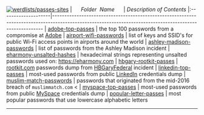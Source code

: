 [![werdlists/passes-sites](https://img.shields.io/badge/werdlists-passes_sites-purple.svg?logo=github&style=popout&longCache=true)](# "werdlists/passes-sites")
|&nbsp;&nbsp;&nbsp;&nbsp;&nbsp;&nbsp;_Folder&nbsp;&nbsp;Name_&nbsp;&nbsp;&nbsp;&nbsp;&nbsp;&nbsp;| _Description of Contents_
|:--------------------|--------------------------------------------------------------------------------------------------------------------------------------------------------
| [adobe-top-passes](adobe-top-passes.txt) | the top 100 passwords from a compromise at [Adobe](https://adobe.com/) 
| [airport-wifi-passwords](airport-wifi-passwords.txt) | list of keys and SSID's for public Wi-Fi access points in airports around the world
| [ashley-madison-passwords](ashley-madison-passwords.txt) | list of passwords from the Ashley Madison incident
| [eharmony-unsalted-hashes](eharmony-unsalted-hashes.txt) | hexadecimal strings representing unsalted passwords used on: <https://eharmony.com>
| [hbgary-rootkit-passes](hbgary-rootkit-passes.txt) | [rootkit.com](http://web.archive.org/web/20060602220045/http://rootkit.com/) passwords dump from [HBGaryFederal](http://web.archive.org/web/20110115164049/http://www.hbgaryfederal.com:80/) incident 
| [linkedin-top-passes](linkedin-top-passes.txt) | most-used passwords from public [LinkedIn](https://www.linkedin.com) credentials dump 
| [muslim-match-passwords](muslim-match-passwords.txt) |  passwords that originated from the mid-2016 breach of `muslimmatch.com` <
| [myspace-top-passes](myspace-top-passes.txt) | most-used passwords from public [MySpace](https://myspace.com/) credentials dump 
| [popular-letter-passes](popular-letter-passes.txt) | most popular passwords that use lowercase alphabetic letters

* * *

